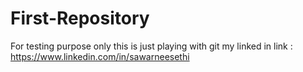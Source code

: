 # First-Repository
For testing purpose only
this is just playing with git
my linked in link : https://www.linkedin.com/in/sawarneesethi
